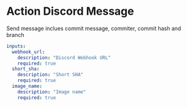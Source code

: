 # Action Discord Message

Send message inclues commit message, commiter, commit hash and branch

```yaml
inputs:
  webhook_url:
    description: "Discord Webhook URL"
    required: true
  short_sha:
    description: "Short SHA"
    required: true
  image_name:
    description: "Image name"
    required: true
```
